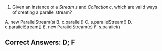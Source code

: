 1. Given an instance of a *Stream s* and *Collection c*, which are valid  ways of creating a parallel stream?

A. new ParallelStream(s)
B. c.parallel()
C. s.parallelStream()
D. c.parallelStream()
E. new ParallelStream(c)
F. s.parallel()


## Correct Answers: D; F